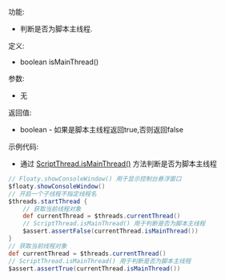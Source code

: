 功能:

+ 判断是否为脚本主线程.

定义:

+ boolean isMainThread()

参数:

+ 无

返回值:

+ boolean - 如果是脚本主线程返回true,否则返回false

示例代码:

+ 通过 [ScriptThread.isMainThread()](/API/Thread/ScriptThread/README.md?id=isMainThread) 方法判断是否为脚本主线程

```groovy
// Floaty.showConsoleWindow() 用于显示控制台悬浮窗口
$floaty.showConsoleWindow()
// 开启一个子线程不指定线程名
$threads.startThread {
    // 获取当前线程对象
    def currentThread = $threads.currentThread()
    // ScriptThread.isMainThread() 用于判断是否为脚本主线程
    $assert.assertFalse(currentThread.isMainThread())
}
// 获取当前线程对象
def currentThread = $threads.currentThread()
// ScriptThread.isMainThread() 用于判断是否为脚本主线程
$assert.assertTrue(currentThread.isMainThread())
```